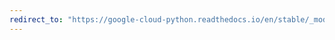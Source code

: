 ```yaml
---
redirect_to: "https://google-cloud-python.readthedocs.io/en/stable/_modules/google/cloud/pubsub_v1/publisher/batch/thread.html"
---
```

